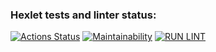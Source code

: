 ### Hexlet tests and linter status:
[![Actions Status](https://github.com/Maksyliator/php-project-lvl1/workflows/hexlet-check/badge.svg)](https://github.com/Maksyliator/php-project-lvl1/actions)
[![Maintainability](https://api.codeclimate.com/v1/badges/a99a88d28ad37a79dbf6/maintainability)](https://codeclimate.com/github/Maksyliator/php-project-lvl1/maintainability)
[![RUN LINT](https://github.com/Maksyliator/php-project-lvl1/actions/workflows/run_lint.yml/badge.svg)](https://github.com/Maksyliator/php-project-lvl1/actions/workflows/run_lint.yml)